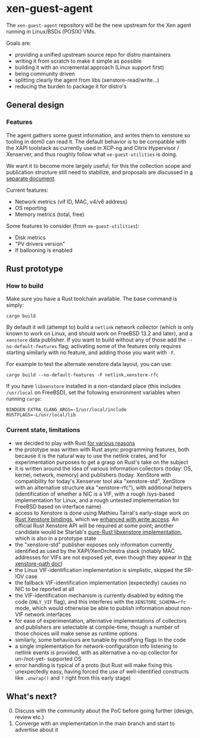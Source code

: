 # xen-guest-agent

The `xen-guest-agent` repository will be the new upstream for the Xen agent running in Linux/BSDs (POSIX) VMs.

Goals are:
* providing a unified upstream source repo for distro maintainers
* writing it from scratch to make it simple as possible
* building it with an incremental approach (Linux support first)
* being community driven
* splitting clearly the agent from libs (xenstore-read/write…)
* reducing the burden to package it for distro's

## General design

### Features

The agent gathers some guest information, and writes them to xenstore
so tooling in dom0 can read it.  The default behavior is to be
compatible with the XAPI toolstack as currently used in XCP-ng and
Citrix Hypervisor / Xenserver, and thus roughly follow what
`xe-guest-utilities` is doing.

We want it to become more largely useful; for this the collection
scope and publication structure still need to stabilize, and proposals
are discussed in [a separate document](doc/structure.md).

Current features:

* Network metrics (vif ID, MAC, v4/v6 address)
* OS reporting
* Memory metrics (total, free)

Some features to consider (from `xe-guest-utilities`):
* Disk metrics
* "PV drivers version"
* If ballooning is enabled

## Rust prototype

### How to build

Make sure you have a Rust toolchain available.  The base command is simply:

```
cargo build
```

By default it will (attempt to) build a `netlink` network collector
(which is only known to work on Linux, and should work on FreeBSD 13.2
and later), and a `xenstore` data publisher.  If you want to build
without any of those add the `--no-default-features` flag; activating
some of the features only requires starting similarly with no feature,
and adding those you want with `-F`.

For example to test the alternate xenstore data layout, you can use:

```
cargo build --no-default-features -F netlink,xenstore-rfc
```


If you have `libxenstore` installed in a non-standard place (this
includes `/usr/local` on FreeBSD), set the following environment
variables when running `cargo`:

```
BINDGEN_EXTRA_CLANG_ARGS=-I/usr/local/include
RUSTFLAGS=-L/usr/local/lib
```


### Current state, limitations

* we decided to play with Rust [for various
  reasons](https://xcp-ng.org/blog/2023/03/17/bringing-rust-to-the-xen-project/)
* the prototype was written with Rust async programming features, both
  because it is the natural way to use the netlink crates, and for
  experimentation purposes to get a grasp on Rust's take on the
  subject
* it is written around the idea of various information collectors
  (today: OS, kernel, network, memory) and publishers (today: XenStore
  with compatibility for today's Xenserver tool aka "xenstore-std",
  XenStore with an alternative structure aka "xenstore-rfc"), with
  additional helpers (identification of whether a NIC is a VIF, with a
  rough /sys-based implementation for Linux, and a rough untested
  implementation for FreeBSD based on interface name)
* access to Xenstore is done using Mathieu Tarral's early-stage work
  on [Rust Xenstore bindings](https://lib.rs/crates/xenstore-rs),
  which we [enhanced with write
  access](https://github.com/Wenzel/xenstore/pull/10).  An official
  Rust Xenstore API will be required at some point; another candidate
  would be Starlab's [pure-Rust libxenstore
  implementation](https://github.com/starlab-io/xenstore-rs), which is
  also in a prototype state
* the "xenstore-std" publisher exposes only information currently
  identified as used by the XAPI/XenOrchestra stack (notably MAC
  addresses for VIFs are not exposed yet, even though they appear in
  [the xenstore-path
  doc](https://xenbits.xen.org/docs/unstable/misc/xenstore-paths.html#domain-controlled-paths))
* the Linux VIF-identification implementation is simplistic, skipped
  the SR-IOV case
* the fallback VIF-identification implementation (expectedly) causes
  no NIC to be reported at all
* the VIF-identification mechanism is currently disabled by editing
  the code (`ONLY_VIF` flag), and this interferes with the
  `XENSTORE_SCHEMA=rfc` mode, which would otherwise be able to publish
  information about non-VIF network interfaces
* for ease of experimentation, alternative implementations of
  collectors and publishers are selectable at compile-time, though a
  number of those choices will make sense as runtime options
* similarly, some behaviours are tunable by modifying flags in the code
* a single implementation for network-configuration info listening to
  netlink events is provided, with as alternative a no-op collector
  for un-/not-yet- supported OS
* error handling is typical of a proto (but Rust will make fixing this
  unexpectedly easy, having forced the use of well-identified
  constructs like `.unwrap()` and `?` right from this early stage)


## What's next?

0. Discuss with the community about the PoC before going further (design, review etc.)
1. Converge with an implementation in the main branch and start to advertise about it
